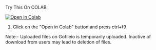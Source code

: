 Try This On COLAB

<a href="https://colab.research.google.com/github/Diffusion123/Download-from-INDEX-and-Upload-to-Gofile.io/blob/main/Gofile.ipynb" target="_parent\"><img src="https://colab.research.google.com/assets/colab-badge.svg" alt="Open In Colab"/></a>
1. Click on the "Open in Colab" button and press ctrl+f9

Note:- Uploaded files on Gofileio is temporarily uploaded. Inactive of download from users may lead to deletion of files.
